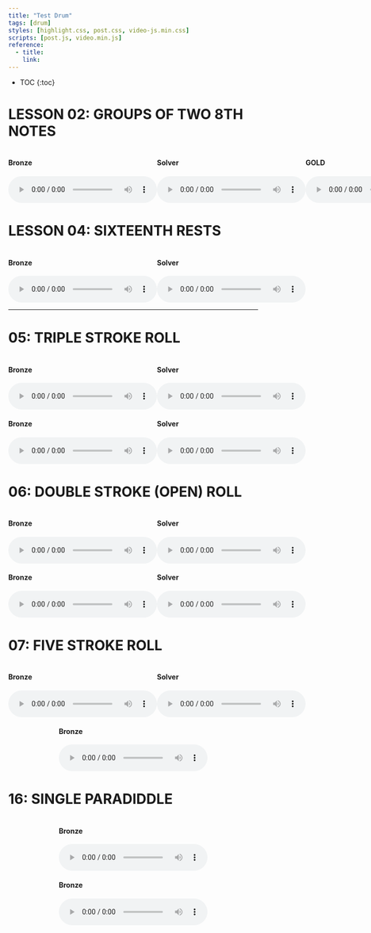 ```yaml
---
title: "Test Drum"
tags: [drum]
styles: [highlight.css, post.css, video-js.min.css]
scripts: [post.js, video.min.js]
reference:
  - title:
    link:
---
```


* TOC 
{:toc}

<style>
    .container-audio {
        display: flex;
        justify-content: space-around;
    }
</style>


# LESSON 02: GROUPS OF TWO 8TH NOTES

<div class="container-audio">
    <div>
        <h4>Bronze</h4>
        <audio
            id="groups_of_two_8th_notes1" class="video-js vjs-default-skin"
            controls loop preload="auto"
            poster="/static/img/drum/02webrhythms.png"
            data-setup='{}' >
          <source src="/static/img/drum/WebRhythms_Lesson_2_-_Bronze.mp3" type='audio/mp3'/>
        </audio>
    </div>
    <div>
        <h4>Solver</h4>
        <audio
            id="groups_of_two_8th_notes1" class="video-js vjs-default-skin"
            controls loop preload="auto"
            poster="/static/img/drum/02webrhythms.png"
            data-setup='{}' >
          <source src="/static/img/drum/WebRhythms_Lesson_2_-_Silver.mp3" type='audio/mp3'/>
        </audio>
    </div>
    <div>
        <h4>GOLD</h4>
        <audio
            id="groups_of_two_8th_notes1" class="video-js vjs-default-skin"
            controls loop preload="auto"
            poster="/static/img/drum/02webrhythms.png"
            data-setup='{}' >
          <source src="/static/img/drum/WebRhythms_Lesson_2_-_Gold.mp3" type='audio/mp3'/>
        </audio>
    </div>
</div>


# LESSON 04: SIXTEENTH RESTS

<div class="container-audio">
    <div>
        <h4>Bronze</h4>
        <audio
            class="video-js vjs-default-skin"
            controls loop preload="auto"
            poster="/static/img/drum/04webrhythms.png"
            data-setup='{}' >
          <source src="/static/img/drum/WebRhythms_Lesson_4_-_Bronze.mp3" type='audio/mp3'/>
        </audio>
    </div>
    <div>
        <h4>Solver</h4>
        <audio
            class="video-js vjs-default-skin"
            controls loop preload="auto"
            poster="/static/img/drum/04webrhythms.png"
            data-setup='{}' >
          <source src="/static/img/drum/WebRhythms_Lesson_4_-_Silver.mp3" type='audio/mp3'/>
        </audio>
    </div>
</div>


<hr>


# 05: TRIPLE STROKE ROLL

<div class="container-audio">
    <div>
        <h4>Bronze</h4>
        <audio
            class="video-js vjs-default-skin"
            controls loop preload="auto"
            poster="/static/img/drum/05bronze.png"
            data-setup='{}' >
          <source src="/static/img/drum/05bronze.mp3" type='audio/mp3'/>
        </audio>
    </div>
    <div>
        <h4>Solver</h4>
        <audio
            class="video-js vjs-default-skin"
            controls loop preload="auto"
            poster="/static/img/drum/05bronze.png"
            data-setup='{}' >
          <source src="/static/img/drum/05silver.mp3" type='audio/mp3'/>
        </audio>
    </div>
</div>

<div class="container-audio">
    <div>
        <h4>Bronze</h4>
        <audio
            class="video-js vjs-default-skin"
            controls loop preload="auto"
            poster="/static/img/drum/05_Triple_Stroke_Roll_Exercise.png"
            data-setup='{}' >
          <source src="/static/img/drum/05bronzeapp.mp3" type='audio/mp3'/>
        </audio>
    </div>
    <div>
        <h4>Solver</h4>
        <audio
            class="video-js vjs-default-skin"
            controls loop preload="auto"
            poster="/static/img/drum/05_Triple_Stroke_Roll_Exercise.png"
            data-setup='{}' >
          <source src="/static/img/drum/05silverapp.mp3" type='audio/mp3'/>
        </audio>
    </div>
</div>



# 06: DOUBLE STROKE (OPEN) ROLL

<div class="container-audio">
    <div>
        <h4>Bronze</h4>
        <audio
            class="video-js vjs-default-skin"
            controls loop preload="auto"
            poster="/static/img/drum/06bronze.png"
            data-setup='{}' >
          <source src="/static/img/drum/06bronze.mp3" type='audio/mp3'/>
        </audio>
    </div>
    <div>
        <h4>Solver</h4>
        <audio
            class="video-js vjs-default-skin"
            controls loop preload="auto"
            poster="/static/img/drum/06bronze.png"
            data-setup='{}' >
          <source src="/static/img/drum/06silver.mp3" type='audio/mp3'/>
        </audio>
    </div>
</div>

<div class="container-audio">
    <div>
        <h4>Bronze</h4>
        <audio
            class="video-js vjs-default-skin"
            controls loop preload="auto"
            poster="/static/img/drum/06_Double_Stroke_Roll_Exercise.png"
            data-setup='{}' >
          <source src="/static/img/drum/06bronzeapp.mp3" type='audio/mp3'/>
        </audio>
    </div>
    <div>
        <h4>Solver</h4>
        <audio
            class="video-js vjs-default-skin"
            controls loop preload="auto"
            poster="/static/img/drum/06_Double_Stroke_Roll_Exercise.png"
            data-setup='{}' >
          <source src="/static/img/drum/06silverapp.mp3" type='audio/mp3'/>
        </audio>
    </div>
</div>

# 07: FIVE STROKE ROLL

<div class="container-audio">
    <div>
        <h4>Bronze</h4>
        <audio
            class="video-js vjs-default-skin"
            controls loop preload="auto"
            poster="/static/img/drum/07bronze.png"
            data-setup='{}' >
          <source src="/static/img/drum/07bronze.mp3" type='audio/mp3'/>
        </audio>
    </div>
    <div>
        <h4>Solver</h4>
        <audio
            class="video-js vjs-default-skin"
            controls loop preload="auto"
            poster="/static/img/drum/07bronze.png"
            data-setup='{}' >
          <source src="/static/img/drum/07silver.mp3" type='audio/mp3'/>
        </audio>
    </div>
</div>

<div class="container-audio">
    <div>
        <h4>Bronze</h4>
        <audio
            class="video-js vjs-default-skin"
            controls loop preload="auto"
            poster="/static/img/drum/07_five_stroke_roll_exercise.png"
            data-setup='{}' >
          <source src="/static/img/drum/07bronzeapp.mp3" type='audio/mp3'/>
        </audio>
    </div>
</div>


# 16: SINGLE PARADIDDLE

<div class="container-audio">
    <div>
        <h4>Bronze</h4>
        <audio
            class="video-js vjs-default-skin"
            controls loop preload="auto"
            poster="/static/img/drum/16bronze.png"
            data-setup='{}' >
          <source src="/static/img/drum/16bronze.mp3" type='audio/mp3'/>
        </audio>
    </div>
</div>

<div class="container-audio">
    <div>
        <h4>Bronze</h4>
        <audio
            class="video-js vjs-default-skin"
            controls loop preload="auto"
            poster="/static/img/drum/16_single_paradiddle_exercise.png"
            data-setup='{}' >
          <source src="/static/img/drum/16bronzeapp.mp3" type='audio/mp3'/>
        </audio>
    </div>
</div>

